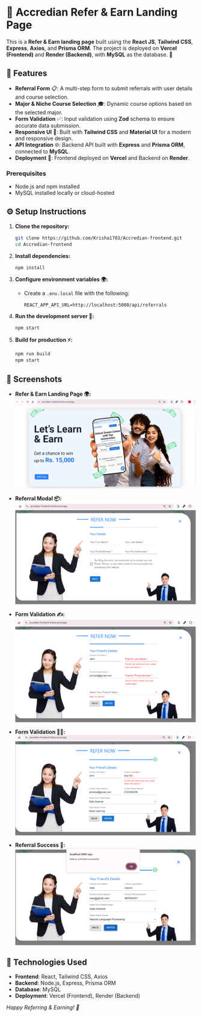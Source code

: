 # 📝 **Accredian Refer & Earn Landing Page**

This is a **Refer & Earn landing page** built using the **React JS**, **Tailwind CSS**, **Express**, **Axios**, and **Prisma ORM**. The project is deployed on **Vercel (Frontend)** and **Render (Backend)**, with **MySQL** as the database.  🎯

## 🌟 **Features**

- **Referral Form** 📋: A multi-step form to submit referrals with user details and course selection.
- **Major & Niche Course Selection** 🎓: Dynamic course options based on the selected major.
- **Form Validation** ✅: Input validation using **Zod** schema to ensure accurate data submission.
- **Responsive UI** 📱: Built with **Tailwind CSS** and **Material UI** for a modern and responsive design.
- **API Integration** 🌐: Backend API built with **Express** and **Prisma ORM**, connected to **MySQL**.
- **Deployment** 🚀: Frontend deployed on **Vercel** and Backend on **Render**.


### Prerequisites  
- Node.js and npm installed  
- MySQL installed locally or cloud-hosted  

## ⚙️ Setup Instructions

1. **Clone the repository:**
   ```bash
   git clone https://github.com/Krisha1703/Accredian-frontend.git
   cd Accredian-frontend
   ```

2. **Install dependencies:**
   ```bash
   npm install
   ```

3. **Configure environment variables 🌍:**
   - Create a `.env.local` file with the following:
     ```env
     REACT_APP_API_URL=http://localhost:5000/api/referrals

     ```

4. **Run the development server 🚀:**
   ```bash
   npm start
   ```

5. **Build for production ⚡:**
   ```bash
   npm run build
   npm start
   ```

## 📸 **Screenshots**

- **Refer & Earn Landing Page 🌍:**
  ![Hero Section](/public/screenshots/hero-section.png) 

- **Referral Modal 📦:**
  ![Refer Modal](/public/screenshots/refer-modal.png) 

- **Form Validation ✍️:**
  ![Form Validation](/public/screenshots/zod-validation1.png) 

- **Form Validation 🧑‍💻:**
  ![Form Validation](/public/screenshots/zod-validation2.png) 

- **Referral Success 🎉:**
  ![Success](/public/screenshots/success.png)



## 🔧 Technologies Used

- **Frontend**: React, Tailwind CSS, Axios  
- **Backend**: Node.js, Express, Prisma ORM  
- **Database**: MySQL  
- **Deployment**: Vercel (Frontend), Render (Backend)  


*Happy Referring & Earning! 🎉*

